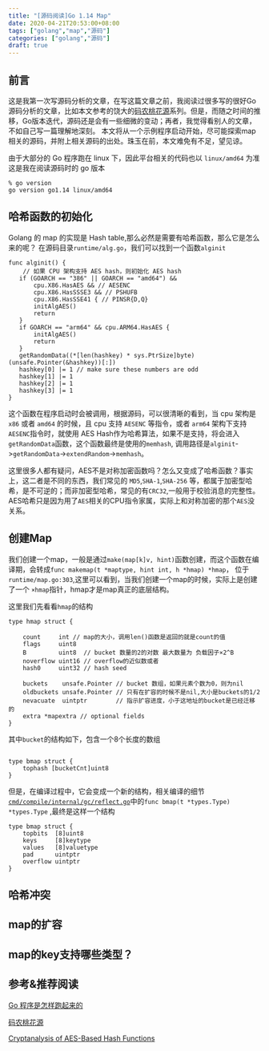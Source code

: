 ```yaml
---
title: "[源码阅读]Go 1.14 Map"
date: 2020-04-21T20:53:00+08:00
tags: ["golang","map","源码"]
categories: ["golang","源码"]
draft: true
---
```



## 前言

这是我第一次写源码分析的文章，在写这篇文章之前，我阅读过很多写的很好Go源码分析的文章，比如本文参考的饶大的[码农桃花源](https://qcrao91.gitbook.io/go/map)系列。但是，而随之时间的推移，Go版本迭代，源码还是会有一些细微的变动；再者，我觉得看别人的文章，不如自己写一篇理解地深刻。 本文将从一个示例程序启动开始，尽可能探索map相关的源码，并附上相关源码的出处。珠玉在前，本文难免有不足，望见谅。

由于大部分的 Go 程序跑在 linux 下，因此平台相关的代码也以 `linux/amd64` 为准
这是我在阅读源码时的 go 版本
```
% go version
go version go1.14 linux/amd64
```



## 哈希函数的初始化
 Golang 的 map 的实现是 Hash table,那么必然是需要有哈希函数，那么它是怎么来的呢？
 在源码目录`runtime/alg.go`，我们可以找到一个函数`alginit`
 ```golang
 func alginit() {
     // 如果 CPU 架构支持 AES hash，则初始化 AES hash
	if (GOARCH == "386" || GOARCH == "amd64") &&
		cpu.X86.HasAES && // AESENC
		cpu.X86.HasSSSE3 && // PSHUFB
		cpu.X86.HasSSE41 { // PINSR{D,Q}
		initAlgAES()
		return
	}
	if GOARCH == "arm64" && cpu.ARM64.HasAES {
		initAlgAES()
		return
	}
	getRandomData((*[len(hashkey) * sys.PtrSize]byte)(unsafe.Pointer(&hashkey))[:])
	hashkey[0] |= 1 // make sure these numbers are odd
	hashkey[1] |= 1
	hashkey[2] |= 1
	hashkey[3] |= 1
}
 ```
这个函数在程序启动时会被调用，根据源码，可以很清晰的看到，当 cpu 架构是 `x86` 或者 `amd64` 的时候，且 cpu 支持 `AESENC` 等指令，或者 `arm64` 架构下支持`AESENC`指令时，就使用 AES Hash作为哈希算法，如果不是支持，将会进入`getRandomData`函数，这个函数最终是使用的`memhash`,
调用路径是`alginit`->`getRandomData`->`extendRandom`->`memhash`。

这里很多人都有疑问，AES不是对称加密函数吗？怎么又变成了哈希函数？事实上，这二者是不同的东西，我们常见的 `MD5`,`SHA-1`,`SHA-256` 等，都属于加密型哈希，是不可逆的；而非加密型哈希，常见的有`CRC32`,一般用于校验消息的完整性。AES哈希只是因为用了`AES`相关的CPU指令家属，实际上和对称加密的那个`AES`没关系。



## 创建Map
我们创建一个map，一般是通过`make(map[k]v, hint)`函数创建，而这个函数在编译期，会转成`func makemap(t *maptype, hint int, h *hmap) *hmap`， 位于`runtime/map.go:303`,这里可以看到，当我们创建一个map的时候，实际上是创建了一个 `×hmap`指针，hmap才是map真正的底层结构。

这里我们先看看`hmap`的结构
```golang
type hmap struct {
	
	count     int // map的大小，调用len()函数是返回的就是count的值
	flags     uint8
	B         uint8  // bucket 数量的2的对数 最大数量为 负载因子×2^B  
    noverflow uint16 // overflow的近似数或者
	hash0     uint32 // hash seed

	buckets    unsafe.Pointer // bucket 数组，如果元素个数为0，则为nil
	oldbuckets unsafe.Pointer // 只有在扩容的时候不是nil,大小是buckets的1/2
    nevacuate  uintptr        // 指示扩容进度，小于这地址的bucket是已经迁移的 
	extra *mapextra // optional fields
}
```
其中`bucket`的结构如下，包含一个8个长度的数组
```golang

type bmap struct {
	tophash [bucketCnt]uint8
}
```
但是，在编译过程中，它会变成一个新的结构，相关编译的细节[`cmd/compile/internal/gc/reflect.go`](https://github.com/golang/go/blob/dev.boringcrypto.go1.14/src/cmd/compile/internal/gc/reflect.go#L82)中的`func bmap(t *types.Type) *types.Type` ,最终是这样一个结构
```golang
type bmap struct {
    topbits  [8]uint8
    keys     [8]keytype
    values   [8]valuetype
    pad      uintptr
    overflow uintptr
}
```


## 哈希冲突

## map的扩容



## map的key支持哪些类型？
## 参考&推荐阅读

[Go 程序是怎样跑起来的](https://juejin.im/post/5d1c087af265da1bb5651356)

[码农桃花源](https://qcrao91.gitbook.io/)

[](https://en.wikipedia.org/wiki/Cryptographic_hash_function)
[Cryptanalysis of AES-Based Hash Functions](https://online.tugraz.at/tug_online/voe_main2.getvolltext?pCurrPk=58178)

